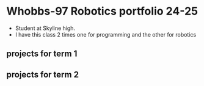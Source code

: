 # Whobbs-97 Robotics portfolio 24-25
+ Student at Skyline high.
+  I have this class 2 times one for programming and the other for robotics

## projects for term 1

## projects for term 2
